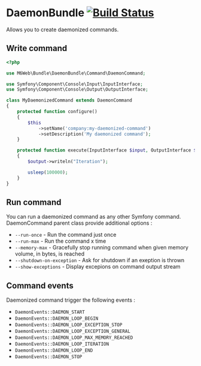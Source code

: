 # DaemonBundle [![Build Status](https://travis-ci.org/M6Web/DaemonBundle.svg?branch=master)](https://travis-ci.org/M6Web/DaemonBundle)

Allows you to create daemonized commands.

## Write command

```php
<?php

use M6Web\Bundle\DaemonBundle\Command\DaemonCommand;

use Symfony\Component\Console\Input\InputInterface;
use Symfony\Component\Console\Output\OutputInterface;

class MyDaemonizedCommand extends DaemonCommand
{
    protected function configure()
    {
        $this
            ->setName('company:my-daemonized-command')
            ->setDescription('My daemonized command');
    }

    protected function execute(InputInterface $input, OutputInterface $output)
    {
        $output->writeln("Iteration");

        usleep(100000);
    }
}
```

## Run command

You can run a daemonized command as any other Symfony command. DaemonCommand parent class provide additional options :

- `--run-once` - Run the command just once
- `--run-max` - Run the command x time
- `--memory-max` - Gracefully stop running command when given memory volume, in bytes, is reached
- `--shutdown-on-exception` - Ask for shutdown if an exeption is thrown
- `--show-exceptions` - Display excepions on command output stream

## Command events

Daemonized command trigger the following events :

- `DaemonEvents::DAEMON_START`
- `DaemonEvents::DAEMON_LOOP_BEGIN`
- `DaemonEvents::DAEMON_LOOP_EXCEPTION_STOP`
- `DaemonEvents::DAEMON_LOOP_EXCEPTION_GENERAL`
- `DaemonEvents::DAEMON_LOOP_MAX_MEMORY_REACHED`
- `DaemonEvents::DAEMON_LOOP_ITERATION`
- `DaemonEvents::DAEMON_LOOP_END`
- `DaemonEvents::DAEMON_STOP`